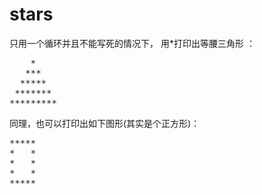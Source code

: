 # stars
只用一个循环并且不能写死的情况下， 用\*打印出等腰三角形   ：

<!--&nbsp;&nbsp;&nbsp;&nbsp;&nbsp;\*    
&nbsp;&nbsp;&nbsp;&nbsp;\*\*\*   
&nbsp;&nbsp;&nbsp;\*\*\*\*\*  
&nbsp;&nbsp;\*\*\*\*\*\*\*<br/>
\*\*\*\*\*\*\*\*\*   -->

<pre>
    *
   ***
  *****
 *******
*********
</pre>

同理，也可以打印出如下图形(其实是个正方形)：
<pre>
*****
*   *
*   *
*   *
*****
</pre>

